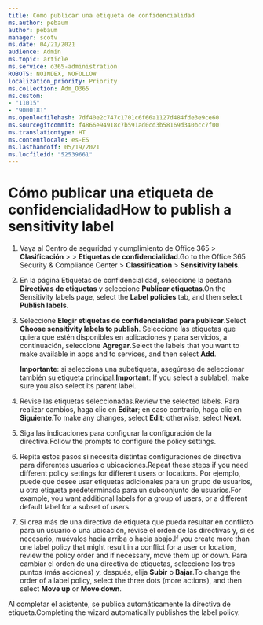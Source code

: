 ```yaml
---
title: Cómo publicar una etiqueta de confidencialidad
ms.author: pebaum
author: pebaum
manager: scotv
ms.date: 04/21/2021
audience: Admin
ms.topic: article
ms.service: o365-administration
ROBOTS: NOINDEX, NOFOLLOW
localization_priority: Priority
ms.collection: Adm_O365
ms.custom:
- "11015"
- "9000181"
ms.openlocfilehash: 7df40e2c747c1701c6f66a1127d484fde3e9ce60
ms.sourcegitcommit: f4866e94918c7b591ad0cd3b58169d340bcc7f00
ms.translationtype: HT
ms.contentlocale: es-ES
ms.lasthandoff: 05/19/2021
ms.locfileid: "52539661"
---
```

# <a name="how-to-publish-a-sensitivity-label"></a><span data-ttu-id="02d66-102">Cómo publicar una etiqueta de confidencialidad</span><span class="sxs-lookup"><span data-stu-id="02d66-102">How to publish a sensitivity label</span></span>

1. <span data-ttu-id="02d66-103">Vaya al Centro de seguridad y cumplimiento de Office 365 > **Clasificación** >  > **Etiquetas de confidencialidad**.</span><span class="sxs-lookup"><span data-stu-id="02d66-103">Go to the Office 365 Security & Compliance Center > **Classification** > **Sensitivity labels**.</span></span>

1. <span data-ttu-id="02d66-104">En la página Etiquetas de confidencialidad, seleccione la pestaña **Directivas de etiquetas** y seleccione **Publicar etiquetas**.</span><span class="sxs-lookup"><span data-stu-id="02d66-104">On the Sensitivity labels page, select the **Label policies** tab, and then select **Publish labels**.</span></span>

1. <span data-ttu-id="02d66-105">Seleccione **Elegir etiquetas de confidencialidad para publicar**.</span><span class="sxs-lookup"><span data-stu-id="02d66-105">Select **Choose sensitivity labels to publish**.</span></span> <span data-ttu-id="02d66-106">Seleccione las etiquetas que quiera que estén disponibles en aplicaciones y para servicios, a continuación, seleccione **Agregar**.</span><span class="sxs-lookup"><span data-stu-id="02d66-106">Select the labels that you want to make available in apps and to services, and then select **Add**.</span></span>

    <span data-ttu-id="02d66-107">**Importante**: si selecciona una subetiqueta, asegúrese de seleccionar también su etiqueta principal.</span><span class="sxs-lookup"><span data-stu-id="02d66-107">**Important**: If you select a sublabel, make sure you also select its parent label.</span></span>

1. <span data-ttu-id="02d66-108">Revise las etiquetas seleccionadas.</span><span class="sxs-lookup"><span data-stu-id="02d66-108">Review the selected labels.</span></span> <span data-ttu-id="02d66-109">Para realizar cambios, haga clic en **Editar**; en caso contrario, haga clic en **Siguiente**.</span><span class="sxs-lookup"><span data-stu-id="02d66-109">To make any changes, select **Edit**; otherwise, select **Next**.</span></span>

1. <span data-ttu-id="02d66-110">Siga las indicaciones para configurar la configuración de la directiva.</span><span class="sxs-lookup"><span data-stu-id="02d66-110">Follow the prompts to configure the policy settings.</span></span>

1. <span data-ttu-id="02d66-111">Repita estos pasos si necesita distintas configuraciones de directiva para diferentes usuarios o ubicaciones.</span><span class="sxs-lookup"><span data-stu-id="02d66-111">Repeat these steps if you need different policy settings for different users or locations.</span></span> <span data-ttu-id="02d66-112">Por ejemplo, puede que desee usar etiquetas adicionales para un grupo de usuarios, u otra etiqueta predeterminada para un subconjunto de usuarios.</span><span class="sxs-lookup"><span data-stu-id="02d66-112">For example, you want additional labels for a group of users, or a different default label for a subset of users.</span></span>

1. <span data-ttu-id="02d66-113">Si crea más de una directiva de etiqueta que pueda resultar en conflicto para un usuario o una ubicación, revise el orden de las directivas y, si es necesario, muévalos hacia arriba o hacia abajo.</span><span class="sxs-lookup"><span data-stu-id="02d66-113">If you create more than one label policy that might result in a conflict for a user or location, review the policy order and if necessary, move them up or down.</span></span> <span data-ttu-id="02d66-114">Para cambiar el orden de una directiva de etiquetas, seleccione los tres puntos (más acciones) y, después, elija **Subir** o **Bajar**.</span><span class="sxs-lookup"><span data-stu-id="02d66-114">To change the order of a label policy, select the three dots (more actions), and then select **Move up** or **Move down**.</span></span>

<span data-ttu-id="02d66-115">Al completar el asistente, se publica automáticamente la directiva de etiqueta.</span><span class="sxs-lookup"><span data-stu-id="02d66-115">Completing the wizard automatically publishes the label policy.</span></span>